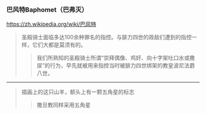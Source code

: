 ### 巴风特Baphomet（巴弗灭）
https://zh.wikipedia.org/wiki/巴风特
>圣殿骑士面临多达100余种罪名的指控。与腓力四世的政敌们遭到的指控一样，它们大都是莫须有的。
>>我们所熟知的圣殿骑士所谓“崇拜偶像、鸡奸、向十字架吐口水或撒尿”的行为，早先就被用来指控当时被腓力四世绑架的教皇波尼法爵八世。
---
>插画上的这只山羊，额头上有一颗五角星的标志
>>撒旦教同样采用五角星